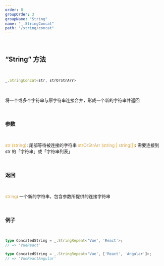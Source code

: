 ```yaml
---
order: 8
groupOrder: 3
groupName: "String"
name: "_.StringConcat"
path: "/string/concat"
---
```


<br/>

## “String” 方法

<br/>

```typescript
_.StringConcat<str, strOrStrArr>
```

<br/>

将一个或多个字符串与原字符串连接合并，形成一个新的字符串并返回

<br/>

### 参数

<br/>

<font color="#d9a84a">str (string)</font>: 尾部等待被连接的字符串
<font color="#d9a84a">strOrStrArr (string | string[])</font>: 需要连接到 str 的「字符串」或「字符串列表」

<br/>

### 返回

<br/>

<font color="#d9a84a">string</font>: 一个新的字符串，包含参数所提供的连接字符串

<br/>

### 例子

<br/>

```typescript
type ConcatedString = _.StringRepeat<'Vue', 'React'>;
// => 'VueReact'

type ConcatedString = _.StringRepeat<'Vue', ['React', 'Angular']>;
// => 'VueReactAngular'
```
